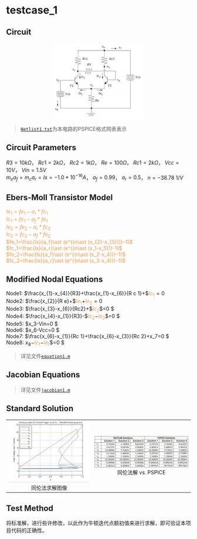 # testcase_1
## Circuit
<div align=center>
    <img src = ../../pic/circuit1.png width = 50%>
</div>

> [`Netlist1.txt`](Netlist1.txt)为本电路的PSPICE格式网表表示

## Circuit Parameters

$R3=10k\Omega$， $Rc1=2k\Omega$， $Rc2=1k\Omega$， $Re=100\Omega$， $Rc1=2k\Omega$， $Vcc=10V$， $Vin=1.5V$  
$m_ea_f=m_ca_r=Is=-1.0*10^{-16}A$， $a_f=0.99$， $a_r=0.5$， $n=-38.78$ $1/V$  

## Ebers-Moll Transistor Model
<font color="#f79646">$Ie_1=fe_1-a_r\ast fc_1$  
$Ic_1=fc_1-a_f\ast fe_1$  
$Ie_2=fe_2-a_r\ast fc_2$  
$Ic_2=fc_2-a_f\ast fe_2$  
$fe_1=\frac{Is}{a_f}\ast (e^{(n\ast (x_{2}-x_{5}))}-1)$  
$fc_1=\frac{Is}{a_r}\ast (e^{(n\ast (x_1-x_5))}-1)$  
$fe_2=\frac{Is}{a_f}\ast (e^{(n\ast (x_2-x_4))}-1)$  
$fc_2=\frac{Is}{a_r}\ast (e^{(n\ast (x_3-x_4))}-1)$  </font>

## Modified Nodal Equations

Node1: $\frac{x_{1}-x_{4}}{R3}+\frac{x_{1}-x_{6}}{R c 1}+$<font color="#f79646">$I c_{1}$</font>$=0$  
Node2: $\frac{x_{2}}{R e}+$<font color="#f79646">$Ie_1$</font>$+$<font color="#f79646">$Ie_2$</font>$=0$  
Node3: $\frac{x_{3}-x_{6}}{Rc2}+$<font color="#f79646">$Ic_2$</font>$=0 $  
Node4: $\frac{x_{4}-x_{1}}{R3}-$<font color="#f79646">$Ic_2$</font>$-$<font color="#f79646">$Ie_2$</font>$=0 $  
Node5: $x_3-Vin=0 $  
Node6: $x_6-Vcc=0 $  
Node7: $\frac{x_{6}-x_{1}}{Rc 1}+\frac{x_{6}-x_{3}}{Rc 2}+x_7=0 $  
Node8: $x_8-$<font color="#f79646">$Ic_1$</font>$-$<font color="#f79646">$Ie_1$</font>$=0 $  

> 详见文件[`equation1.m`](equation1.m)

## Jacobian Equations

> 详见文件[`jacobian1.m`](jacobian1.m)

## Standard Solution

<table>
    <tr>
        <td align="center"> <img src = ../../pic/std_sol1_fig.png> 同伦法求解图像 </td>
        <td align="center"> <img src = ../../pic/std_sol1.png> 同伦法解 vs. PSPICE </td>
    </tr>
</table>

## Test Method
将标准解，进行些许修改，以此作为牛顿迭代点额初值来进行求解，即可验证本项目代码的正确性。
